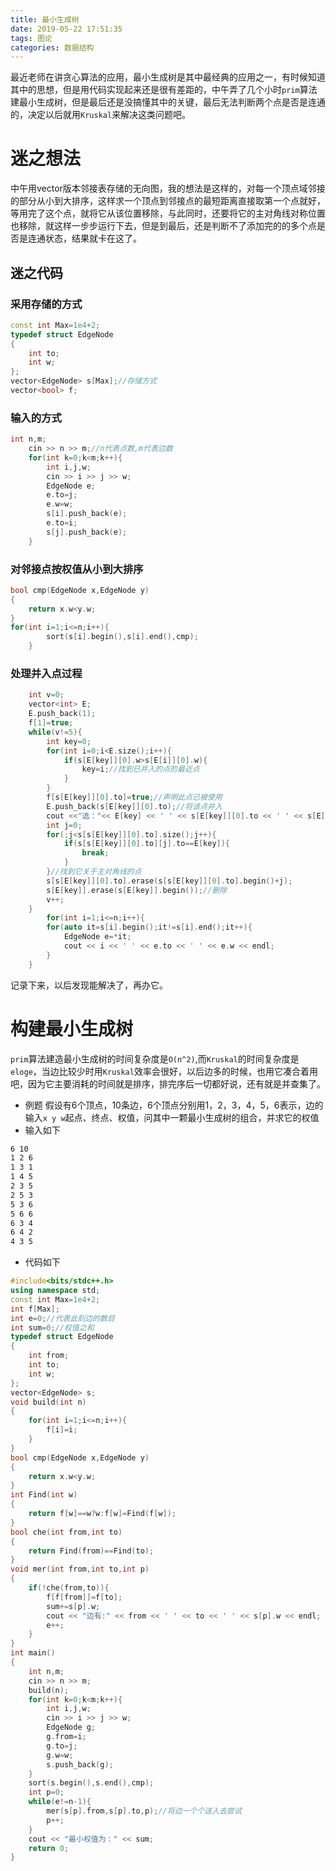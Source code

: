 ```yaml
---
title: 最小生成树
date: 2019-05-22 17:51:35
tags: 图论
categories: 数据结构
---
```

最近老师在讲贪心算法的应用，最小生成树是其中最经典的应用之一，有时候知道其中的思想，但是用代码实现起来还是很有差距的，中午弄了几个小时`prim`算法建最小生成树，但是最后还是没搞懂其中的关键，最后无法判断两个点是否是连通的，决定以后就用`Kruskal`来解决这类问题吧。<!--more-->
# 迷之想法
中午用vector版本邻接表存储的无向图，我的想法是这样的，对每一个顶点域邻接的部分从小到大排序，这样求一个顶点到邻接点的最短距离直接取第一个点就好，等用完了这个点，就将它从该位置移除，与此同时，还要将它的主对角线对称位置也移除，就这样一步步运行下去，但是到最后，还是判断不了添加完的的多个点是否是连通状态，结果就卡在这了。

## 迷之代码
### 采用存储的方式
```c++
const int Max=1e4+2;
typedef struct EdgeNode
{
    int to;
    int w;
};
vector<EdgeNode> s[Max];//存储方式
vector<bool> f;
```
### 输入的方式
```c++
int n,m;
    cin >> n >> m;//n代表点数,m代表边数
    for(int k=0;k<m;k++){
        int i,j,w;
        cin >> i >> j >> w;
        EdgeNode e;
        e.to=j;
        e.w=w;
        s[i].push_back(e);
        e.to=i;
        s[j].push_back(e);
    }
```
### 对邻接点按权值从小到大排序
```c++
bool cmp(EdgeNode x,EdgeNode y)
{
    return x.w<y.w;
}
for(int i=1;i<=n;i++){
        sort(s[i].begin(),s[i].end(),cmp);
    }
```
### 处理并入点过程
```c++
    int v=0;
    vector<int> E;
    E.push_back(1);
    f[1]=true;
    while(v!=5){
        int key=0;
        for(int i=0;i<E.size();i++){
            if(s[E[key]][0].w>s[E[i]][0].w){
                key=i;//找到已并入的点的最近点
            }
        }
        f[s[E[key]][0].to]=true;//声明此点已被使用
        E.push_back(s[E[key]][0].to);//将该点并入
        cout <<"选："<< E[key] << ' ' << s[E[key]][0].to << ' ' << s[E[key]][0].w << endl;
        int j=0;
        for(;j<s[s[E[key]][0].to].size();j++){
            if(s[s[E[key]][0].to][j].to==E[key]){
                break;
            }
        }//找到它关于主对角线的点
        s[s[E[key]][0].to].erase(s[s[E[key]][0].to].begin()+j);
        s[E[key]].erase(s[E[key]].begin());//删除
        v++;
    }
        for(int i=1;i<=n;i++){
        for(auto it=s[i].begin();it!=s[i].end();it++){
            EdgeNode e=*it;
            cout << i << ' ' << e.to << ' ' << e.w << endl;
        }
    }
```
记录下来，以后发现能解决了，再办它。

# 构建最小生成树
`prim`算法建造最小生成树的时间复杂度是`O(n^2)`,而`Kruskal`的时间复杂度是`eloge`，当边比较少时用`Kruskal`效率会很好，以后边多的时候，也用它凑合着用吧，因为它主要消耗的时间就是排序，排完序后一切都好说，还有就是并查集了。
+ 例题
假设有6个顶点，10条边，6个顶点分别用1，2，3，4，5，6表示，边的输入`x y w`起点、终点、权值，问其中一颗最小生成树的组合，并求它的权值
+ 输入如下
```html
6 10
1 2 6
1 3 1
1 4 5
2 3 5
2 5 3
5 3 6
5 6 6
6 3 4
6 4 2
4 3 5
```
+ 代码如下
```c++
#include<bits/stdc++.h>
using namespace std;
const int Max=1e4+2;
int f[Max];
int e=0;//代表此刻边的数目
int sum=0;//权值之和
typedef struct EdgeNode
{
    int from;
    int to;
    int w;
};
vector<EdgeNode> s;
void build(int n)
{
    for(int i=1;i<=n;i++){
        f[i]=i;
    }
}
bool cmp(EdgeNode x,EdgeNode y)
{
    return x.w<y.w;
}
int Find(int w)
{
    return f[w]==w?w:f[w]=Find(f[w]);
}
bool che(int from,int to)
{
    return Find(from)==Find(to);
}
void mer(int from,int to,int p)
{
    if(!che(from,to)){
        f[f[from]]=f[to];
        sum+=s[p].w;
        cout << "边有:" << from << ' ' << to << ' ' << s[p].w << endl;
        e++;
    }
}
int main()
{
    int n,m;
    cin >> n >> m;
    build(n);
    for(int k=0;k<m;k++){
        int i,j,w;
        cin >> i >> j >> w;
        EdgeNode g;
        g.from=i;
        g.to=j;
        g.w=w;
        s.push_back(g);
    }
    sort(s.begin(),s.end(),cmp);
    int p=0;
    while(e!=n-1){
        mer(s[p].from,s[p].to,p);//将边一个个送入去尝试
        p++;
    }
    cout << "最小权值为：" << sum;
    return 0;
}
```